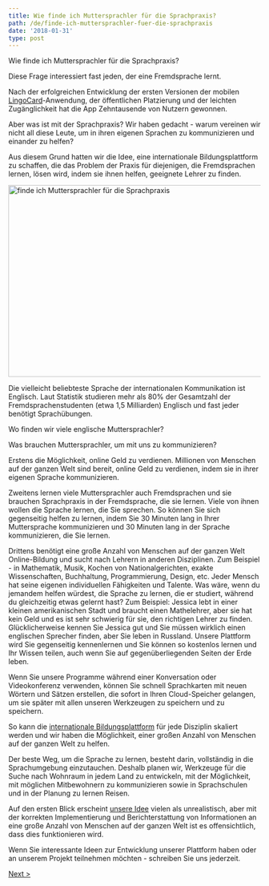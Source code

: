 ```yaml
---
title: Wie finde ich Muttersprachler für die Sprachpraxis?
path: /de/finde-ich-muttersprachler-fuer-die-sprachpraxis
date: '2018-01-31'
type: post
---
```


Wie finde ich Muttersprachler für die Sprachpraxis?

Diese Frage interessiert fast jeden, der eine Fremdsprache lernt.

Nach der erfolgreichen Entwicklung der ersten Versionen der mobilen <a href="https://lingocard.com" target="_blank" rel="noopener">LingoCard</a>-Anwendung, der öffentlichen Platzierung und der leichten Zugänglichkeit hat die App Zehntausende von Nutzern gewonnen.

Aber was ist mit der Sprachpraxis? Wir haben gedacht - warum vereinen wir nicht all diese Leute, um in ihren eigenen Sprachen zu kommunizieren und einander zu helfen?

Aus diesem Grund hatten wir die Idee, eine internationale Bildungsplattform zu schaffen, die das Problem der Praxis für diejenigen, die Fremdsprachen lernen, lösen wird, indem sie ihnen helfen, geeignete Lehrer zu finden.

<img class="aligncenter wp-image-78 size-full" src="../images/platform/social-network.jpg" alt="finde ich Muttersprachler für die Sprachpraxis" width="628" height="383" />

Die vielleicht beliebteste Sprache der internationalen Kommunikation ist Englisch. Laut Statistik studieren mehr als 80% der Gesamtzahl der Fremdsprachenstudenten (etwa 1,5 Milliarden) Englisch und fast jeder benötigt Sprachübungen.

Wo finden wir viele englische Muttersprachler?

Was brauchen Muttersprachler, um mit uns zu kommunizieren?

Erstens die Möglichkeit, online Geld zu verdienen. Millionen von Menschen auf der ganzen Welt sind bereit, online Geld zu verdienen, indem sie in ihrer eigenen Sprache kommunizieren.

Zweitens lernen viele Muttersprachler auch Fremdsprachen und sie brauchen Sprachpraxis in der Fremdsprache, die sie lernen. Viele von ihnen wollen die Sprache lernen, die Sie sprechen. So können Sie sich gegenseitig helfen zu lernen, indem Sie 30 Minuten lang in Ihrer Muttersprache kommunizieren und 30 Minuten lang in der Sprache kommunizieren, die Sie lernen.

Drittens benötigt eine große Anzahl von Menschen auf der ganzen Welt Online-Bildung und sucht nach Lehrern in anderen Disziplinen. Zum Beispiel - in Mathematik, Musik, Kochen von Nationalgerichten, exakte Wissenschaften, Buchhaltung, Programmierung, Design, etc. Jeder Mensch hat seine eigenen individuellen Fähigkeiten und Talente. Was wäre, wenn du jemandem helfen würdest, die Sprache zu lernen, die er studiert, während du gleichzeitig etwas gelernt hast? Zum Beispiel: Jessica lebt in einer kleinen amerikanischen Stadt und braucht einen Mathelehrer, aber sie hat kein Geld und es ist sehr schwierig für sie, den richtigen Lehrer zu finden. Glücklicherweise kennen Sie Jessica gut und Sie müssen wirklich einen englischen Sprecher finden, aber Sie leben in Russland. Unsere Plattform wird Sie gegenseitig kennenlernen und Sie können so kostenlos lernen und Ihr Wissen teilen, auch wenn Sie auf gegenüberliegenden Seiten der Erde leben.

Wenn Sie unsere Programme während einer Konversation oder Videokonferenz verwenden, können Sie schnell Sprachkarten mit neuen Wörtern und Sätzen erstellen, die sofort in Ihren Cloud-Speicher gelangen, um sie später mit allen unseren Werkzeugen zu speichern und zu speichern.

So kann die <a href="https://lingocard.com" target="_blank" rel="noopener">internationale Bildungsplattform</a> für jede Disziplin skaliert werden und wir haben die Möglichkeit, einer großen Anzahl von Menschen auf der ganzen Welt zu helfen.

Der beste Weg, um die Sprache zu lernen, besteht darin, vollständig in die Sprachumgebung einzutauchen. Deshalb planen wir, Werkzeuge für die Suche nach Wohnraum in jedem Land zu entwickeln, mit der Möglichkeit, mit möglichen Mitbewohnern zu kommunizieren sowie in Sprachschulen und in der Planung zu lernen Reisen.

Auf den ersten Blick erscheint <a href="/de/?lang=de">unsere Idee</a> vielen als unrealistisch, aber mit der korrekten Implementierung und Berichterstattung von Informationen an eine große Anzahl von Menschen auf der ganzen Welt ist es offensichtlich, dass dies funktionieren wird.

Wenn Sie interessante Ideen zur Entwicklung unserer Plattform haben oder an unserem Projekt teilnehmen möchten - schreiben Sie uns jederzeit.

<a href="/de/wie-lernt-man-schnell-englisch">Next ></a>